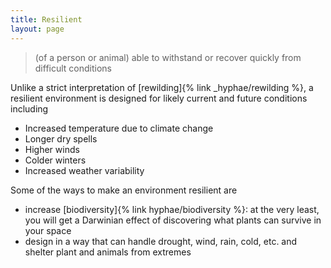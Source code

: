 ```yaml
---
title: Resilient
layout: page
---
```


> (of a person or animal) able to withstand or recover quickly from difficult conditions

Unlike a strict interpretation of [rewilding]{% link _hyphae/rewilding %}, a resilient environment is designed for likely current and future conditions including

- Increased temperature due to climate change
- Longer dry spells
- Higher winds
- Colder winters
- Increased weather variability

Some of the ways to make an environment resilient are

- increase [biodiversity]{% link hyphae/biodiversity %}: at the very least, you will get a Darwinian effect of discovering what plants can survive in your space
- design in a way that can handle drought, wind, rain, cold, etc. and shelter plant and animals from extremes

